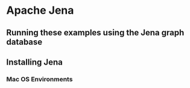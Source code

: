 # Apache Jena
## Running these examples using the Jena graph database

## Installing Jena
### Mac OS Environments
